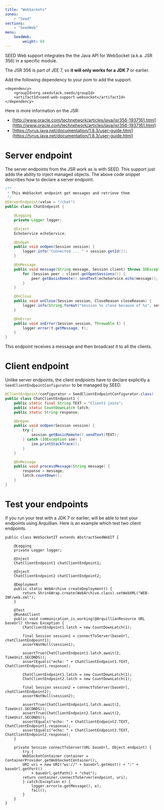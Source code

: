 ```yaml
---
title: "WebSockets"
zones:
    - "Seed"
sections:
    - "SeedWeb"
menu:
    SeedWeb:
        weight: 60
---
```


SEED Web support integrates the the Java API for WebSocket (a.k.a. JSR 356) in a specific module.

<div class="callout callout-info">
The JSR 356 is part of JEE 7, so <strong>it will only works for a JDK 7</strong> or earlier.
</div>

Add the following dependency to your pom to add the support.

    <dependency>
        <groupId>org.seedstack.seed</groupId>
        <artifactId>seed-web-support-websocket</artifactId>
    </dependency>

Here is more information on the JSR:

* [http://www.oracle.com/technetwork/articles/java/jsr356-1937161.html](http://www.oracle.com/technetwork/articles/java/jsr356-1937161.html)
* [https://tyrus.java.net/documentation/1.8.3/user-guide.html](https://tyrus.java.net/documentation/1.8.3/user-guide.html)

# Server endpoint

The server endpoints from the JSR work as is with SEED. This support just adds the ability to inject managed objects. The above
code snippet describes how to declare a server endpoint.

```java
/**
 * This WebSocket endpoint get messages and retrieve them.
 */
@ServerEndpoint(value = "/chat")
public class ChatEndpoint {

    @Logging
    private Logger logger;

    @Inject
    EchoService echoService;

    @OnOpen
    public void onOpen(Session session) {
        logger.info("Connected ... " + session.getId());
    }

    @OnMessage
    public void message(String message, Session client) throws IOException, EncodeException {
        for (Session peer : client.getOpenSessions()) {
            peer.getBasicRemote().sendText(echoService.echo(message));
        }
    }

    @OnClose
    public void onClose(Session session, CloseReason closeReason) {
        logger.info(String.format("Session %s close because of %s", session.getId(), closeReason));
    }

    @OnError
    public void onError(Session session, Throwable t) {
        logger.error(t.getMessage, t);
    }
}
```

This endpoint receives a message and then broadcast it to all the clients.

# Client endpoint

Unlike server endpoints, the client endpoints have to declare explicitly a `SeedClientEndpointConfigurator` to be managed
by SEED.

```java
@ClientEndpoint(configurator = SeedClientEndpointConfigurator.class)
public class ChatClientEndpoint1 {
    public static final String TEXT = "Client1 joins";
    public static CountDownLatch latch;
    public static String response;

    @OnOpen
    public void onOpen(Session session) {
        try {
            session.getBasicRemote().sendText(TEXT);
        } catch (IOException ioe) {
            ioe.printStackTrace();
        }
    }

    @OnMessage
    public void processMessage(String message) {
        response = message;
        latch.countDown();
    }
}
```

# Test your endpoints

If you run your test with a JDK 7 or earlier, will be able to test your endpoints using Arquillian. Here is an example
which test two client endpoints.

```
public class WebSocketIT extends AbstractSeedWebIT {

    @Logging
    private Logger logger;

    @Inject
    ChatClientEndpoint1 chatClientEndpoint1;

    @Inject
    ChatClientEndpoint2 chatClientEndpoint2;

    @Deployment
    public static WebArchive createDeployment() {
        return ShrinkWrap.create(WebArchive.class).setWebXML("WEB-INF/web.xml");
    }

    @Test
    @RunAsClient
    public void communication_is_working(@ArquillianResource URL baseUrl) throws Exception {
        ChatClientEndpoint1.latch = new CountDownLatch(1);

        final Session session1 = connectToServer(baseUrl, chatClientEndpoint1);
        assertNotNull(session1);

        assertTrue(ChatClientEndpoint1.latch.await(2, TimeUnit.SECONDS));
        assertEquals("echo: " + ChatClientEndpoint1.TEXT, ChatClientEndpoint1.response);

        ChatClientEndpoint1.latch = new CountDownLatch(1);
        ChatClientEndpoint2.latch = new CountDownLatch(1);

        final Session session2 = connectToServer(baseUrl, chatClientEndpoint2);
        assertNotNull(session2);

        assertTrue(ChatClientEndpoint1.latch.await(2, TimeUnit.SECONDS));
        assertTrue(ChatClientEndpoint2.latch.await(2, TimeUnit.SECONDS));
        assertEquals("echo: " + ChatClientEndpoint2.TEXT, ChatClientEndpoint1.response);
        assertEquals("echo: " + ChatClientEndpoint2.TEXT, ChatClientEndpoint2.response);
    }

    private Session connectToServer(URL baseUrl, Object endpoint) {
        try {
        WebSocketContainer container = ContainerProvider.getWebSocketContainer();
        URI uri = new URI("ws://" + baseUrl.getHost() + ":" + baseUrl.getPort()
            + baseUrl.getPath() + "chat");
        return container.connectToServer(endpoint, uri);
        } catch(Exception e) {
            logger.error(e.getMessage(), e);
            fail();
        }
    }
}
```